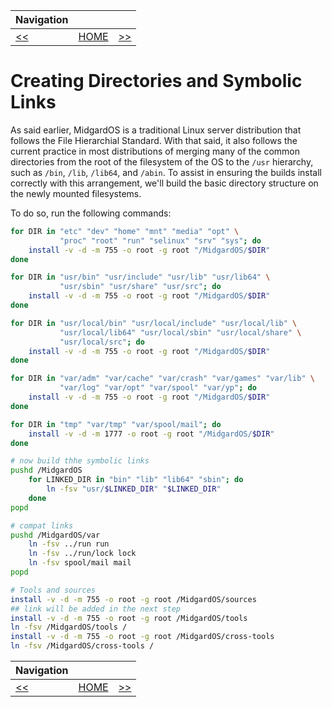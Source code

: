 | Navigation |||
| --- | --- | ---: |
| [<<](./ManageDisk.md) | [HOME](./README.md) | [>>](./CreateBuildUser.md) |

# Creating Directories and Symbolic Links

As said earlier, MidgardOS is a traditional Linux server distribution that follows the File Hierarchial Standard. With that said, it also follows the current practice in most distributions of merging many of the common directories from the root of the filesystem of the OS to the `/usr` hierarchy, such as `/bin`, `/lib`, `/lib64`, and `/abin`. To assist in ensuring the builds install correctly with this arrangement, we'll build the basic directory structure on the newly mounted filesystems.

To do so, run the following commands:

```bash
for DIR in "etc" "dev" "home" "mnt" "media" "opt" \
           "proc" "root" "run" "selinux" "srv" "sys"; do
    install -v -d -m 755 -o root -g root "/MidgardOS/$DIR"
done

for DIR in "usr/bin" "usr/include" "usr/lib" "usr/lib64" \
           "usr/sbin" "usr/share" "usr/src"; do
    install -v -d -m 755 -o root -g root "/MidgardOS/$DIR"
done

for DIR in "usr/local/bin" "usr/local/include" "usr/local/lib" \
           "usr/local/lib64" "usr/local/sbin" "usr/local/share" \
           "usr/local/src"; do
    install -v -d -m 755 -o root -g root "/MidgardOS/$DIR"
done

for DIR in "var/adm" "var/cache" "var/crash" "var/games" "var/lib" \
           "var/log" "var/opt" "var/spool" "var/yp"; do
    install -v -d -m 755 -o root -g root "/MidgardOS/$DIR"
done

for DIR in "tmp" "var/tmp" "var/spool/mail"; do
    install -v -d -m 1777 -o root -g root "/MidgardOS/$DIR"
done

# now build thhe symbolic links
pushd /MidgardOS
    for LINKED_DIR in "bin" "lib" "lib64" "sbin"; do
        ln -fsv "usr/$LINKED_DIR" "$LINKED_DIR"
    done
popd

# compat links
pushd /MidgardOS/var
    ln -fsv ../run run
    ln -fsv ../run/lock lock
    ln -fsv spool/mail mail
popd

# Tools and sources
install -v -d -m 755 -o root -g root /MidgardOS/sources
## link will be added in the next step
install -v -d -m 755 -o root -g root /MidgardOS/tools
ln -fsv /MidgardOS/tools /
install -v -d -m 755 -o root -g root /MidgardOS/cross-tools
ln -fsv /MidgardOS/cross-tools /
```

| Navigation |||
| --- | --- | ---: |
| [<<](./ManageDisk.md) | [HOME](./README.md) | [>>](./CreateBuildUser.md) |
